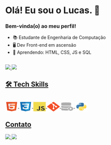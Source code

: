 # Olá! Eu sou o Lucas. 👋
### Bem-vinda(o) ao meu perfil!

- 📚 Estudante de Engenharia de Computação
- 🖥️ Dev Front-end em ascensão
- 🌱 Aprendendo: HTML, CSS, JS e SQL

##

<div>
  <a href="https://github.com/lucas-biel">
  <img height="180em" src="https://github-readme-stats.vercel.app/api?username=lucas-biel&show_icons=true&theme=dark&include_all_commits=true&count_private=true"/>
  <img height="180em" src="https://github-readme-stats.vercel.app/api/top-langs/?username=lucas-biel&layout=compact&langs_count=7&theme=dark"/>
</div>

## 🛠️ Tech Skills
<div style="display: inline_block"><br>
  <img align="center" alt="Lucas-HTML" height="30" width="40" src="https://raw.githubusercontent.com/devicons/devicon/master/icons/html5/html5-original.svg">
  <img align="center" alt="Lucas-CSS" height="30" width="40" src="https://raw.githubusercontent.com/devicons/devicon/master/icons/css3/css3-original.svg">
  <img align="center" alt="Lucas-JavaScript" height="30" width="40" src="https://raw.githubusercontent.com/devicons/devicon/master/icons/javascript/javascript-original.svg">
  <img align="center" alt="Lucas-JavaScript" height="30" width="40" src="https://github.com/devicons/devicon/blob/master/icons/git/git-original.svg">
  <img style="background-color: white" align="center" alt="Lucas-JavaScript" height="30" width="40" background-color="white" src="https://github.com/devicons/devicon/blob/master/icons/sqldeveloper/sqldeveloper-plain.svg">
  <img align="center" alt="Lucas-Python" height="30" width="40" src="https://raw.githubusercontent.com/devicons/devicon/master/icons/python/python-original.svg">
</div>

## Contato
<a href="https://www.linkedin.com/in/lucass-santoss" target="_blank">
  <img src="https://img.shields.io/badge/linkedin%20-%20%230275B4?style=for-the-badge">
</a>
<a href="mailto:contato.lucas.lima.santos@gmail.com" target="_blank">
  <img src="https://img.shields.io/badge/Email%20-%20%23e7191b?style=for-the-badge&logo=gmail&logoColor=white">
</a>
